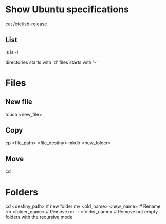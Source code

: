 # Show Ubuntu specifications
cat /etc/lsb-release

## List
ls
ls -l

directories starts with 'd'
files starts with '-'

# Files
## New file
touch <new_file>
## Copy
cp <file_path> <file_destiny>
mkdir <new_folder>

## Move
cd

# Folders
cd <destiny_path>               # new folder
mv <old_name> <new_name>        # Rename
rm <folder_name>                # Remove
rm -r <folder_name>             # Remove not empty folders with the recursive mode